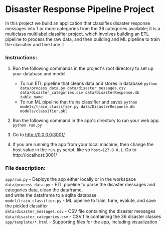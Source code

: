 # Disaster Response Pipeline Project
In this project we build an application that classifies disaster response messages into 1 or more categories from the 36 categories
available; it is a multiclass multilabel classifier project, which involves building an ETL pipeline to process the raw data, and then building
and ML pipeline to train the classifier and fine tune it

### Instructions:
1. Run the following commands in the project's root directory to set up your database and model.

    - To run ETL pipeline that cleans data and stores in database
        `python data/process_data.py data/disaster_messages.csv data/disaster_categories.csv data/DisasterResponse.db table_name`
    - To run ML pipeline that trains classifier and saves
        `python models/train_classifier.py data/DisasterResponse.db models/classifier.pkl `

2. Run the following command in the app's directory to run your web app.
    `python run.py`

3. Go to http://0.0.0.0:3001/
4. If you are running the app from your local machine, then change the host value in the `run.py` script, like so `host=127.0.0.1`. 
   Go to http://localhost:3001/
   
### File description:
`app/run.py` - Deploys the app either locally or in the workspace<br/>
`data/process_data.py` - ETL pipeline to parse the disaster messages and categories data, clean the dataframe, <br/>
                          and write the dataframe to a sqlite database<br/>
`model/train_classifier.py` - ML pipeline to train, tune, evalute, and save the pickled classifier<br/>
`data/disaster_messages.csv` - CSV file containing the disaster messages<br/>
`data/disaster_categories.csv` - CSV file containing the 36 disaster classes<br/>
`app/template/*.html` - Supporting files for the app, including visualization
`
